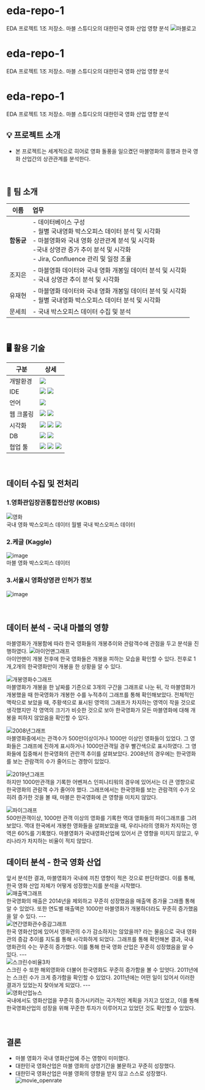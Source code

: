 # eda-repo-1
EDA 프로젝트 1조 저장소. 마블 스튜디오의 대한민국 영화 산업 영향 분석 
![마블로고](https://github.com/user-attachments/assets/7c1898dc-8605-48fe-a95e-c8a7dd8b5519)
# eda-repo-1
EDA 프로젝트 1조 저장소. 마블 스튜디오의 대한민국 영화 산업 영향 분석 

# eda-repo-1
EDA 프로젝트 1조 저장소. 마블 스튜디오의 대한민국 영화 산업 영향 분석 

## 💡 프로젝트 소개
* 본 프로젝트는 세계적으로 히어로 영화 돌풍을 일으켰던 마블영화의 흥행과 한국 영화 산업간의 상관관계를 분석한다.
<br />

## 🤖 팀 소개

|이름|업무|
|---|:---|
|**함동균**|- 데이터베이스 구성 <br />- 월별 국내영화 박스오피스 데이터 분석 및 시각화<br />- 마블영화와 국내 영화 상관관계 분석 및 시각화<br />-국내 상영관 증가 추이 분석 및 시각화<br />- Jira, Confluence 관리 및 일정 조율|
|조지은|- 마블영화 데이터와 국내 영화 개봉일 데이터 분석 및 시각화<br />- 국내 상영관 추이 분석 및 시각화|
|유재현|- 마블영화 데이터와 국내 영화 개봉일 데이터 분석 및 시각화<br />- 월별 국내영화 박스오피스 데이터 분석 및 시각화|
|문세희|- 국내 박스오피스 데이터 수집 및 분석|
<br />

## 🖥️ 활용 기술
|구분|상세|
|---|---|
|개발환경|<img src="https://img.shields.io/badge/Ubuntu-E95420?style=for-the-badge&logo=ubuntu&logoColor=white"/>|
|IDE|<img src="https://img.shields.io/badge/VSCode-007ACC?style=for-the-badge&logo=visualstudiocode&logoColor=white"/> <img src="https://img.shields.io/badge/Jupyter-F37626?style=for-the-badge&logo=jupyter&logoColor=white"/>|
|언어|<img src="https://img.shields.io/badge/Python-3776AB?style=for-the-badge&logo=python&logoColor=white"/>|
|웹 크롤링|<img src="https://img.shields.io/badge/Selenium-43B02A?style=for-the-badge&logo=selenium&logoColor=white"/> <img src="https://img.shields.io/badge/BeatifulSoup-000000?style=for-the-badge&logo=visualstudiocode&logoColor=white"/>|
|시각화|<img src="https://img.shields.io/badge/PANDAS-150458?style=for-the-badge&logo=pandas&logoColor=white"/> <img src="https://img.shields.io/badge/NumPy-013243?style=for-the-badge&logo=numpy&logoColor=white"/> <img src="https://img.shields.io/badge/MATPLOTLIB-000000?style=for-the-badge&logo=visualstudiocode&logoColor=white"/>|
|DB|<img src="https://img.shields.io/badge/AMAZON RDS-000000?style=for-the-badge&logo=visualstudiocode&logoColor=white"/> <img src="https://img.shields.io/badge/MySQL-4479A1?style=for-the-badge&logo=mysql&logoColor=white"/>|
|협업 툴|<img src="https://img.shields.io/badge/SLACK-4A154B?style=for-the-badge&logo=slack&logoColor=white"/> <img src="https://img.shields.io/badge/Confluence-172B4D?style=for-the-badge&logo=confluence&logoColor=white"/> <img src="https://img.shields.io/badge/JIRA-0052CC?style=for-the-badge&logo=jira&logoColor=white"/>|
<br />


## 데이터 수집 및 전처리
### 1.영화관입장권통합전산망 (KOBIS)
![영화](https://github.com/user-attachments/assets/360752ed-d172-4323-afb8-53c5d915ec0f)
<br />
국내 영화 박스오피스 데이터
월별 국내 박스오피스 데이터
### 2.케글 (Kaggle)
![image](https://github.com/user-attachments/assets/9ef03df7-951f-4b38-8ea5-ce889dd87215)
<br />
마블 영화 박스오피스 데이터
### 3.서울시 영화상영관 인허가 정보
![image](https://github.com/user-attachments/assets/cb3931fe-afcc-45ea-b450-bf3ab9f4d362)
<br />
<br />
<br />

## 데이터 분석 - 국내 마블의 영향

마블영화가 개봉함에 따라 한국 영화들의 개봉추이와 관람객수에 관점을 두고 분석을 진행하였다.
![아이언맨그래프](https://github.com/user-attachments/assets/95df4c6b-a191-4bd2-8a8d-65d492fb6d2a)
<br />
아이언맨이 개봉 전후에 한국 영화들은 개봉을 피하는 모습을 확인할 수 있다.
전후로 1개,2개의 한국영화만이 개봉을 한 상황을 알 수 있다.

![개봉영화수그래프](https://github.com/user-attachments/assets/7ba74788-d4ce-4f46-9eac-be6c55280b39)
<br />
마블영화가 개봉을 한 날짜를 기준으로 3개의 구간을 그래프로 나눈 뒤,
각 마블영화가 개봉했을 때 한국영화가 개봉한 수를 누적추이 그래프를 통해 확인해보았다.
전체적인 맥락으로 보았을 때, 주황색으로 표시된 영역의 그래프가 차지하는 영역이 작을 것으로 생각했지만
각 영역의 크기가 비슷한 것으로 보아 한국영화가 모든 마블영화에 대해 개봉을 피하지 않았음을 확인할 수 있다.

![2008년그래프](https://github.com/user-attachments/assets/ffe74162-b5d4-49d5-bc0c-cbccc9334df4)
<br />
마블영화중에서는 관객수가 500만이상이거나 1000만 이상인 영화들이 있었다.
그 영화들은 그래프에 진하게 표시하거나 1000만관객일 경우 빨간색으로 표시하였다.
그 영화들에 집중해서 한국영화의 관란객 추이를 살펴보았다.
2008년의 경우에는 한국영화를 보는 관람객의 수가 줄어드는 경향이 있었다.

![2019년그래프](https://github.com/user-attachments/assets/91f63450-e4b9-4205-86c5-7aaedb371d68)
<br />
하지만 1000만관객을 기록한 어벤져스 인피니티워의 경우에 있어서는 더 큰 영향으로 한국영화의 관람객 수가 줄어야 했다.
그래프에서는 한국영화를 보는 관람객의 수가 오히려 증가한 것을 볼 때, 마블은 한국영화에 큰 영향을 미치지 않았다.

![파이그래프](https://github.com/user-attachments/assets/83f14aa7-5a03-46e0-a97e-ff6506ab6a9f)
<br />
500만관객이상, 1000만 관객 이상의 영화를 기록한 역대 영화들의 파이그래프를 그려보았다.
역대 한국에서 개봉한 영화들을 살펴보았을 때, 우리나라의 영화가 차지하는 영역은 60%를 기록했다.
마블영화가 국내영화산업에 있어서 큰 영향을 미치지 않았고, 우리나라가 차지하는 비율이 적지 않았다.
## 데이터 분석 - 한국 영화 산업
앞서 분석한 결과, 마블영화가 국내에 끼친 영향이 적은 것으로 판단하였다.
이를 통해, 한국 영화 산업 자체가 어떻게 성장했는지를 분석을 시작했다.<br />
![매출액그래프](https://github.com/user-attachments/assets/45c14b3c-7ce0-42f3-a972-b7f36b120a67)
<br />
한국영화의 매출은 2014년을 제외하고 꾸준히 성장했음을 매출액 증가율 그래플 통해 알 수 있었다.
또한 연도별 매출액은 1000만 마블영화가 개봉하더라도 꾸준히 증가했음을 알 수 있다.
---<br />
![연간영화관수증감그래프](https://github.com/user-attachments/assets/394e5305-f398-4b3c-8a5a-fc81ff7a5e9a)
<br />
한국 영화산업에 있어서 영화관의 수가 감소하지는 않았을까? 라는 물음으로 국내 영화관의 증감 추이를 지도를 통해 시각화하게 되었다.
그래프를 통해 확인해본 결과, 국내 영화관의 수는 꾸준히 증가했다. 이를 통해 한국 영화 산업은 꾸준히 성장했음을 알 수 있다.
---<br />
![스크린수비율3차](https://github.com/user-attachments/assets/457bf0a4-bfa1-4a80-b404-8f2c23c29653)
<br />
스크린 수 또한 해외영화와 더불어 한국영화도 꾸준히 증가함을 볼 수 있엇다. 2011년에는 스크린 수가 크게 증가함을 확인할 수 있었다.
2011년에는 어떤 일이 있어서 이러한 결과가 있었는지 찾아보게 되었다.
---<br />
![영화산업뉴스](https://github.com/user-attachments/assets/0e1e0020-f5ac-4558-bb0e-47a9068e4cb1)
<br />
국내에서도 영화산업을 꾸준히 증가시키려는 국가적인 계획을 가지고 있었고, 이를 통해 한국영화산업의 성장을 위해 꾸준한 투자가 이루어지고 있었던 것도 확인할 수 있었다.
<br />
<br />
<br />
## 결론
*  마블 영화가 국내 영화산업에 주는 영향이 미미했다.
*  대한민국 영화산업은 마블 영화의 상영기간을 불문하고 꾸준히 성장했다.
*  대한민국 영화산업은 마블 영화의 영향을 받지 않고 스스로 성장했다.
![movie_openrate ](https://github.com/user-attachments/assets/a9048a44-94e5-4a67-8b45-7a286440c8ed)
